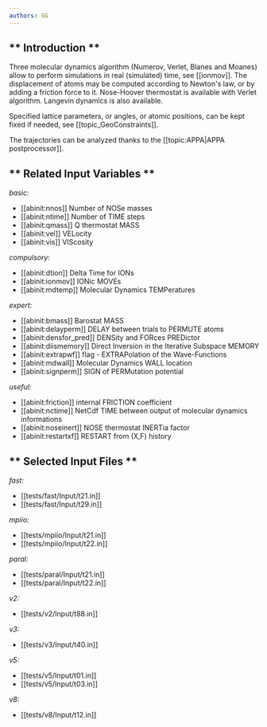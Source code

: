 ```yaml
---
authors: GG
---
```


## ** Introduction **

Three molecular dynamics algorithm (Numerov, Verlet, Blanes and Moanes) allow
to perform simulations in real (simulated) time, see [[ionmov]]. The
displacement of atoms may be computed according to Newton's law, or by adding
a friction force to it. Nose-Hoover thermostat is available with Verlet
algorithm. Langevin dynamics is also available.

Specified lattice parameters, or angles, or atomic positions, can be kept
fixed if needed, see [[topic_GeoConstraints]].

The trajectories can be analyzed thanks to the [[topic:APPA|APPA
postprocessor]].



## ** Related Input Variables **

*basic:*

- [[abinit:nnos]]  Number of NOSe masses
- [[abinit:ntime]]  Number of TIME steps
- [[abinit:qmass]]  Q thermostat MASS
- [[abinit:vel]]  VELocity
- [[abinit:vis]]  VIScosity
 
*compulsory:*

- [[abinit:dtion]]  Delta Time for IONs
- [[abinit:ionmov]]  IONic MOVEs
- [[abinit:mdtemp]]  Molecular Dynamics TEMPeratures
 
*expert:*

- [[abinit:bmass]]  Barostat MASS
- [[abinit:delayperm]]  DELAY between trials to PERMUTE atoms
- [[abinit:densfor_pred]]  DENSity and FORces PREDictor
- [[abinit:diismemory]]  Direct Inversion in the Iterative Subspace MEMORY
- [[abinit:extrapwf]]  flag - EXTRAPolation of the Wave-Functions
- [[abinit:mdwall]]  Molecular Dynamics WALL location
- [[abinit:signperm]]  SIGN of PERMutation potential
 
*useful:*

- [[abinit:friction]]  internal FRICTION coefficient
- [[abinit:nctime]]  NetCdf TIME between output of molecular dynamics informations
- [[abinit:noseinert]]  NOSE thermostat INERTia factor
- [[abinit:restartxf]]  RESTART from (X,F) history
 

## ** Selected Input Files **

*fast:*

- [[tests/fast/Input/t21.in]]
- [[tests/fast/Input/t29.in]]
 
*mpiio:*

- [[tests/mpiio/Input/t21.in]]
- [[tests/mpiio/Input/t22.in]]
 
*paral:*

- [[tests/paral/Input/t21.in]]
- [[tests/paral/Input/t22.in]]
 
*v2:*

- [[tests/v2/Input/t88.in]]
 
*v3:*

- [[tests/v3/Input/t40.in]]
 
*v5:*

- [[tests/v5/Input/t01.in]]
- [[tests/v5/Input/t03.in]]
 
*v8:*

- [[tests/v8/Input/t12.in]]
 

